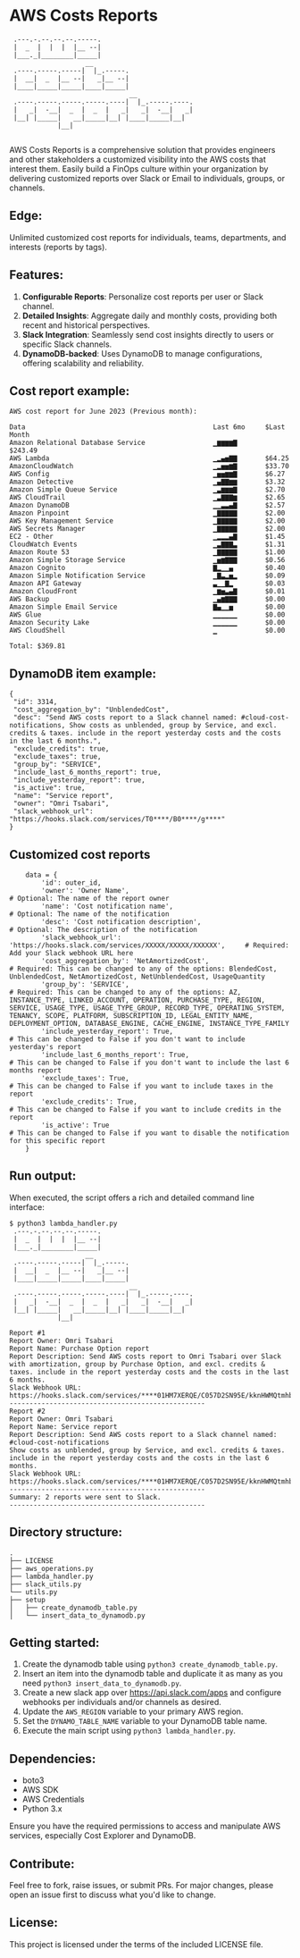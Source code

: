 # AWS Costs Reports

``` 
 .---.-.--.--.--.-----.                       
 |  _  |  |  |  |__ --|                       
 |___._|________|_____|                       
                   __                         
 .----.-----.-----|  |_.-----.                
 |  __|  _  |__ --|   _|__ --|                
 |____|_____|_____|____|_____|
                              __              
 .----.-----.-----.-----.----|  |_.-----.----.
 |   _|  -__|  _  |  _  |   _|   _|  -__|   _|
 |__| |_____|   __|_____|__| |____|_____|__|  
            |__|                              
                                              
``` 

AWS Costs Reports is a comprehensive solution that provides engineers and other stakeholders a customized visibility into the AWS costs that interest them.
Easily build a FinOps culture within your organization by delivering customized reports over Slack or Email to individuals, groups, or channels.

## Edge:
Unlimited customized cost reports for individuals, teams, departments, and interests (reports by tags).

## Features:

1. **Configurable Reports**: Personalize cost reports per user or Slack channel. 
2. **Detailed Insights**: Aggregate daily and monthly costs, providing both recent and historical perspectives.
3. **Slack Integration**: Seamlessly send cost insights directly to users or specific Slack channels.
4. **DynamoDB-backed**: Uses DynamoDB to manage configurations, offering scalability and reliability.

## Cost report example:

```
AWS cost report for June 2023 (Previous month):

Data                                               Last 6mo     $Last Month
Amazon Relational Database Service                 ▁▆▆▆▆▇       $243.49
AWS Lambda                                         ▁▂▄▅▇▇       $64.25
AmazonCloudWatch                                   ▁▂▅▅▆▇       $33.70
AWS Config                                         ▁▅▅▆▆▇       $6.27
Amazon Detective                                   ▁▄▇▇▆▆       $3.32
Amazon Simple Queue Service                        ▁▃▆▆▆▇       $2.70
AWS CloudTrail                                     ▁▃▇▇▇▆       $2.65
Amazon DynamoDB                                    ▁▁▃▃▄▇       $2.57
Amazon Pinpoint                                    ▁▇▇▇▇▇       $2.00
AWS Key Management Service                         ▁▇▇▇▇▇       $2.00
AWS Secrets Manager                                ▁▇▇▇▇▇       $2.00
EC2 - Other                                        ▁▂▂▂▄▇       $1.45
CloudWatch Events                                  ▁▃▇▇▇▃       $1.31
Amazon Route 53                                    ▁▇▇▇▇▇       $1.00
Amazon Simple Storage Service                      ▁▅▆▇▇▇       $0.56
Amazon Cognito                                     ▇▂▁▁▄        $0.40
Amazon Simple Notification Service                 ▁▇▃▂▅▂       $0.09
Amazon API Gateway                                 ▃▁▁▇▂        $0.03
Amazon CloudFront                                  ▁▆▅▃▄▇       $0.01
AWS Backup                                         ▁▄▆▇▇▇       $0.00
Amazon Simple Email Service                        ▇▄▁▁▅        $0.00
AWS Glue                                           ▁▁▁▁▁▁       $0.00
Amazon Security Lake                               ▁▁▁▁▁▁       $0.00
AWS CloudShell                                     ▁            $0.00

Total: $369.81
```

## DynamoDB item example:
```
{
 "id": 3314,
 "cost_aggregation_by": "UnblendedCost",
 "desc": "Send AWS costs report to a Slack channel named: #cloud-cost-notifications, Show costs as unblended, group by Service, and excl. credits & taxes. include in the report yesterday costs and the costs in the last 6 months.",
 "exclude_credits": true,
 "exclude_taxes": true,
 "group_by": "SERVICE",
 "include_last_6_months_report": true,
 "include_yesterday_report": true,
 "is_active": true,
 "name": "Service report",
 "owner": "Omri Tsabari",
 "slack_webhook_url": "https://hooks.slack.com/services/T0****/B0****/g****"
}
```

## Customized cost reports
```
    data = {
        'id': outer_id,
        'owner': 'Owner Name',                                                          # Optional: The name of the report owner
        'name': 'Cost notification name',                                               # Optional: The name of the notification
        'desc': 'Cost notification description',                                        # Optional: The description of the notification
        'slack_webhook_url': 'https://hooks.slack.com/services/XXXXX/XXXXX/XXXXXX',     # Required: Add your Slack webhook URL here
        'cost_aggregation_by': 'NetAmortizedCost',                                      # Required: This can be changed to any of the options: BlendedCost, UnblendedCost, NetAmortizedCost, NetUnblendedCost, UsageQuantity
        'group_by': 'SERVICE',                                                          # Required: This can be changed to any of the options: AZ, INSTANCE_TYPE, LINKED_ACCOUNT, OPERATION, PURCHASE_TYPE, REGION, SERVICE, USAGE_TYPE, USAGE_TYPE_GROUP, RECORD_TYPE, OPERATING_SYSTEM, TENANCY, SCOPE, PLATFORM, SUBSCRIPTION_ID, LEGAL_ENTITY_NAME, DEPLOYMENT_OPTION, DATABASE_ENGINE, CACHE_ENGINE, INSTANCE_TYPE_FAMILY
        'include_yesterday_report': True,                                               # This can be changed to False if you don't want to include yesterday's report
        'include_last_6_months_report': True,                                           # This can be changed to False if you don't want to include the last 6 months report
        'exclude_taxes': True,                                                          # This can be changed to False if you want to include taxes in the report
        'exclude_credits': True,                                                        # This can be changed to False if you want to include credits in the report
        'is_active': True                                                               # This can be changed to False if you want to disable the notification for this specific report
    }
```

## Run output:

When executed, the script offers a rich and detailed command line interface:

```
$ python3 lambda_handler.py 
 .---.-.--.--.--.-----.                       
 |  _  |  |  |  |__ --|                       
 |___._|________|_____|                       
                   __                         
 .----.-----.-----|  |_.-----.                
 |  __|  _  |__ --|   _|__ --|                
 |____|_____|_____|____|_____|
                              __              
 .----.-----.-----.-----.----|  |_.-----.----.
 |   _|  -__|  _  |  _  |   _|   _|  -__|   _|
 |__| |_____|   __|_____|__| |____|_____|__|  
            |__|                              
                                              
Report #1
Report Owner: Omri Tsabari
Report Name: Purchase Option report
Report Description: Send AWS costs report to Omri Tsabari over Slack with amortization, group by Purchase Option, and excl. credits & taxes. include in the report yesterday costs and the costs in the last 6 months.
Slack Webhook URL: https://hooks.slack.com/services/****01HM7XERQE/C057D2SN95E/kknHWMQtmhb6kKZZUN0kgpr****
-------------------------------------------------
Report #2
Report Owner: Omri Tsabari
Report Name: Service report
Report Description: Send AWS costs report to a Slack channel named: #cloud-cost-notifications
Show costs as unblended, group by Service, and excl. credits & taxes. 
include in the report yesterday costs and the costs in the last 6 months.
Slack Webhook URL: https://hooks.slack.com/services/****01HM7XERQE/C057D2SN95E/kknHWMQtmhb6kKZZUN0kgpr****
-------------------------------------------------
Summary: 2 reports were sent to Slack.
-------------------------------------------------
```

## Directory structure:

```
.
├── LICENSE
├── aws_operations.py
├── lambda_handler.py
├── slack_utils.py
└── utils.py
├── setup
│   ├── create_dynamodb_table.py
│   └── insert_data_to_dynamodb.py
```

## Getting started:

1. Create the dynamodb table using `python3 create_dynamodb_table.py`.
2. Insert an item into the dynamodb table and duplicate it as many as you need `python3 insert_data_to_dynamodb.py`.
3. Create a new slack app over https://api.slack.com/apps and configure webhooks per individuals and/or channels as desired.
4. Update the `AWS_REGION` variable to your primary AWS region.
5. Set the `DYNAMO_TABLE_NAME` variable to your DynamoDB table name.
6. Execute the main script using `python3 lambda_handler.py`.

## Dependencies:

- boto3
- AWS SDK
- AWS Credentials
- Python 3.x

Ensure you have the required permissions to access and manipulate AWS services, especially Cost Explorer and DynamoDB.

## Contribute:

Feel free to fork, raise issues, or submit PRs. For major changes, please open an issue first to discuss what you'd like to change.

## License:

This project is licensed under the terms of the included LICENSE file.

